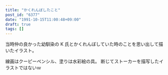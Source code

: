 ```yaml
---
title: "かくれんぼしたこと"
post_id: "6377"
date: "1991-10-15T11:00:48+09:00"
draft: true
tags: []
---
```



当時仲の良かった幼馴染の K 氏とかくれんぼしていた時のことを思い出して描いたイラスト。

線画はクーピーペンシル、塗りは水彩絵の具。 断じてストーカーを描写したイラストではないｗ
